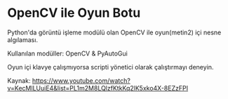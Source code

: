 # OpenCV ile Oyun Botu

Python'da görüntü işleme modülü olan OpenCV ile oyun(metin2) içi nesne algılaması.

Kullanılan modüller: OpenCV & PyAutoGui 

Oyun içi klavye çalışmıyorsa scripti yönetici olarak çalıştırmayı deneyin.



Kaynak:
https://www.youtube.com/watch?v=KecMlLUuiE4&list=PL1m2M8LQlzfKtkKq2lK5xko4X-8EZzFPI
